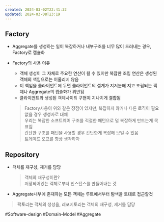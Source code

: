 ```yaml
---
created: 2024-03-02T22:41:32
updated: 2024-03-08T23:19
---
```

## Factory

- Aggregate를 생성하는 일이 복잡하거나 내부구조를 너무 많이 드러내는 경우, Factory로 캡슐화
- Factory의 사용 이유
    
    - 객체 생성이 그 자체로 주요한 연산이 될 수 있지만 복잡한 조립 연산은 생성된 객체의 책임으로는 어울리지 않음
    - 이 책임을 클라이언트에 두면 클라이언트의 설계가 지저분해 지고 조립되는 객체나 Aggregate의 캡슐화가 위반됨
    - 클라이언트와 생성된 객체사이의 구현이 지나치게 결합됨
    
    > Factory사용이 위와 같은 장점이 있지만, 복잡하지 않거나 다른 로직이 필요없을 경우 생성자로 대체  
    > 우리는 복잡한 소프트웨어 구조를 적절한 패턴으로 덜 복잡하게 만드는게 목표임  
    > 간단한 구조를 패턴을 사용할 경우 간단한게 복잡해 보일 수 있음  
    > 트레이드 오프를 항상 생각하자
    

## Repository

- 객체를 재구성, 제거를 담당
    
    > 객체의 재구성이란?  
    > 저장되어있는 객체로부터 인스턴스를 만들어내는 것
    
- Aggregate내부에 존재하는 모든 객체는 루트에서부터 탐색을 토대로 접근할것
    

> 팩토리는 객체의 생성을, 레포지토리는 객체의 재구성, 제거를 담당

#Software-design
#Domain-Model
#Aggregate 